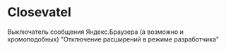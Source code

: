 # Closevatel
Выключатель сообщения Яндекс.Браузера (а возможно и хромоподобных) "Отключение расширений в режиме разработчика"
